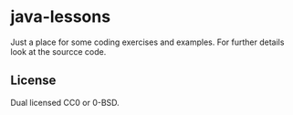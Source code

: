 # java-lessons
Just a place for some coding exercises and examples. For further details look at the sourcce code.

## License
Dual licensed CC0 or 0-BSD.
